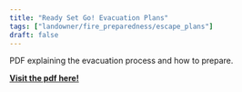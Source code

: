 ```yaml
---
title: "Ready Set Go! Evacuation Plans"
tags: ["landowner/fire_preparedness/escape_plans"]
draft: false
---
```


PDF explaining the evacuation process and how to prepare. 

[**Visit the pdf here!**](https://gacc.nifc.gov/gbcc/dispatch/ut-cdc/prevention/doc/ready_set_go.pdf)

